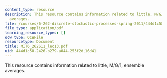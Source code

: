 ```yaml
---
content_type: resource
description: This resource contains information related to little, M/G/1, ensemble
  averages.
file: /courses/6-262-discrete-stochastic-processes-spring-2011/444d1c582426b279a044253f2d116d41_MIT6_262S11_lec13.pdf
file_type: application/pdf
learning_resource_types: []
ocw_type: OCWFile
resourcetype: Document
title: MIT6_262S11_lec13.pdf
uid: 444d1c58-2426-b279-a044-253f2d116d41
---
```

This resource contains information related to little, M/G/1, ensemble averages.


